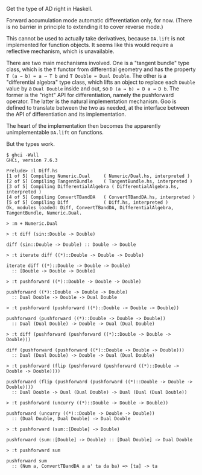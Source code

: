 Get the type of AD right in Haskell.

Forward accumulation mode automatic differentiation only, for now.
(There is no barrier in principle to extending it to cover reverse
mode.)

This cannot be used to actually take derivatives, because
````DA.lift```` is not implemented for function objects.  It seems
like this would require a reflective mechanism, which is unavailable.

There are two main mechanisms involved.  One is a "tangent bundle"
type class, which is the ````T```` functor from differential geometry
and has the property ````T (a → b) = a → T b```` and ````T Double =
Dual Double````.  The other is a "differential algebra" type class,
which lifts an object to replace each ````Double```` value by a
````Dual Double```` inside and out, so ````D (a → b) = D a → D b````.
The former is the "right" API for differentiation, namely the
pushforward operator.  The latter is the natural implementation
mechanism.  Goo is defined to translate between the two as needed, at
the interface between the API of differentiation and its
implementation.

The heart of the implementation then becomes the apparently
unimplementable ````DA.lift```` on functions.

But the types work.

```
$ ghci -Wall
GHCi, version 7.6.3

Prelude> :l Diff.hs
[1 of 5] Compiling Numeric.Dual     ( Numeric/Dual.hs, interpreted )
[2 of 5] Compiling TangentBundle    ( TangentBundle.hs, interpreted )
[3 of 5] Compiling DifferentialAlgebra ( DifferentialAlgebra.hs, interpreted )
[4 of 5] Compiling ConvertTBandDA   ( ConvertTBandDA.hs, interpreted )
[5 of 5] Compiling Diff             ( Diff.hs, interpreted )
Ok, modules loaded: Diff, ConvertTBandDA, DifferentialAlgebra, TangentBundle, Numeric.Dual.

> :m + Numeric.Dual 

> :t diff (sin::Double -> Double)

diff (sin::Double -> Double) :: Double -> Double

> :t iterate diff ((*)::Double -> Double -> Double)

iterate diff ((*)::Double -> Double -> Double)
  :: [Double -> Double -> Double]

> :t pushforward ((*)::Double -> Double -> Double)

pushforward ((*)::Double -> Double -> Double)
  :: Dual Double -> Double -> Dual Double

> :t pushforward (pushforward ((*)::Double -> Double -> Double))

pushforward (pushforward ((*)::Double -> Double -> Double))
  :: Dual (Dual Double) -> Double -> Dual (Dual Double)

> :t diff (pushforward (pushforward ((*)::Double -> Double -> Double)))

diff (pushforward (pushforward ((*)::Double -> Double -> Double)))
  :: Dual (Dual Double) -> Double -> Dual (Dual Double)

> :t pushforward (flip (pushforward (pushforward ((*)::Double -> Double -> Double))))

pushforward (flip (pushforward (pushforward ((*)::Double -> Double -> Double))))
  :: Dual Double -> Dual (Dual Double) -> Dual (Dual (Dual Double))

> :t pushforward (uncurry ((*)::Double -> Double -> Double))

pushforward (uncurry ((*)::Double -> Double -> Double))
  :: (Dual Double, Dual Double) -> Dual Double

> :t pushforward (sum::[Double] -> Double)

pushforward (sum::[Double] -> Double) :: [Dual Double] -> Dual Double

> :t pushforward sum

pushforward sum
  :: (Num a, ConvertTBandDA a a' ta da ba) => [ta] -> ta
````
